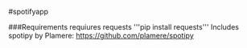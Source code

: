 #spotifyapp

###Requirements
requiures requests '''pip install requests'''
Includes spotipy by Plamere: https://github.com/plamere/spotipy
